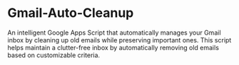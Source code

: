 # Gmail-Auto-Cleanup
An intelligent Google Apps Script that automatically manages your Gmail inbox by cleaning up old emails while preserving important ones. This script helps maintain a clutter-free inbox by automatically removing old emails based on customizable criteria.
